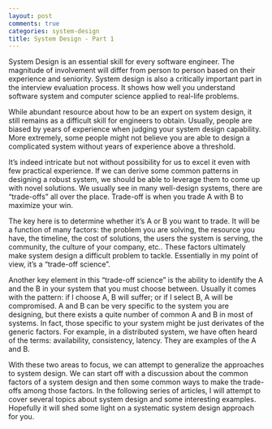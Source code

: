 ```yaml
---
layout: post
comments: true
categories: system-design
title: System Design - Part 1
---
```

System Design is an essential skill for every software engineer. The magnitude of involvement will differ from person to person based on their experience and seniority. System design is also a critically important part in the interview evaluation process. It shows how well you understand software system and computer science applied to real-life problems.

While abundant resource about how to be an expert on system design, it still remains as a difficult skill for engineers to obtain. Usually, people are biased by years of experience when judging your system design capability. More extremely, some people might not believe you are able to design a complicated system without years of experience above a threshold. 

It’s indeed intricate but not without possibility for us to excel it even with few practical experience. If we can derive some common patterns in designing a robust system, we should be able to leverage them to come up with novel solutions. We usually see in many well-design systems, there are “trade-offs” all over the place. Trade-off is when you trade A with B to maximize your win. 

The key here is to determine whether it’s A or B you want to trade. It will be a function of many factors: the problem you are solving, the resource you have, the timeline, the cost of solutions, the users the system is serving, the community, the culture of your company, etc.. These factors ultimately make system design a difficult problem to tackle. Essentially in my point of view, it’s a “trade-off science”.

 Another key element in this “trade-off science” is the ability to identify the A and the B in your system that you must choose between. Usually it comes with the pattern: if I choose A, B will suffer; or if I select B, A will be compromised. A and B can be very specific to the system you are designing, but there exists a quite number of common A and B in most of systems. In fact, those specific to your system might be just derivates of the generic factors. For example, in a distributed system,  we have often heard of the terms: availability, consistency, latency. They are examples of the A and B.

With these two areas to focus, we can attempt to generalize the approaches to system design. We can start off with a discussion about the common factors of a system design and then some common ways to make the trade-offs among those factors. In the following series of articles, I will attempt to cover several topics about system design and some interesting examples. Hopefully it will shed some light on a systematic system design approach for you.



<!--stackedit_data:
eyJoaXN0b3J5IjpbLTE0MzQyMTMzODksLTYzMDUyMDU4MiwtND
QzNjY2ODk0LDU0MDExNDE0OSwtODczNTQ5NTM1LC02NjEzMDI0
NTUsMTQ5NTY0MDE3NywtNjMyNzg1Mzk1XX0=
-->